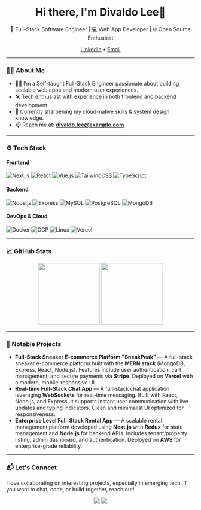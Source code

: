 <!-- GitHub Profile README -->

<h1 align="center">Hi there, I'm Divaldo Lee👋</h1>

<p align="center">
  🚀 Full-Stack Software Engineer | 💻 Web App Developer | 🌐 Open Source Enthusiast
</p>

<p align="center">
  <a href="https://www.linkedin.com/in/divaldolee" target="_blank">LinkedIn</a> • 
  <a href="mailto:divaldo.lee@gmail.com">Email</a>
</p>

---

### 🧑‍💻 About Me

- 👨‍💻 I’m a Self-taught Full-Stack Engineer passionate about building scalable web apps and modern user experiences.
- 🛠️ Tech enthusiast with experience in both frontend and backend development.
- 🌱 Currently sharpening my cloud-native skills & system design knowledge.
- 📫 Reach me at: **divaldo.lee@example.com**

---

### ⚙️ Tech Stack

#### Frontend
![Next.js](https://img.shields.io/badge/-Next.js-black?logo=next.js&logoColor=white)
![React](https://img.shields.io/badge/-React-61DAFB?logo=react&logoColor=black)
![Vue.js](https://img.shields.io/badge/-Vue.js-4FC08D?logo=vue.js&logoColor=white)
![TailwindCSS](https://img.shields.io/badge/-TailwindCSS-06B6D4?logo=tailwindcss&logoColor=white)
![TypeScript](https://img.shields.io/badge/-TypeScript-3178C6?logo=typescript&logoColor=white)

#### Backend
![Node.js](https://img.shields.io/badge/-Node.js-339933?logo=node.js&logoColor=white)
![Express](https://img.shields.io/badge/-Express-black?logo=express&logoColor=white)
![MySQL](https://img.shields.io/badge/-MySQL-4479A1?logo=mysql&logoColor=white)
![PostgreSQL](https://img.shields.io/badge/-PostgreSQL-4169E1?logo=postgresql&logoColor=white)
![MongoDB](https://img.shields.io/badge/-MongoDB-47A248?logo=mongodb&logoColor=white)

#### DevOps & Cloud
![Docker](https://img.shields.io/badge/-Docker-2496ED?logo=docker&logoColor=white)
![GCP](https://img.shields.io/badge/-Google%20Cloud-4285F4?logo=google-cloud&logoColor=white)
![Linux](https://img.shields.io/badge/-Linux-FCC624?logo=linux&logoColor=black)
![Vercel](https://img.shields.io/badge/-Vercel-000000?logo=vercel&logoColor=white)

---

### 📈 GitHub Stats

<p align="center">
  <img src="https://github-readme-stats.vercel.app/api?username=yourusername&show_icons=true&theme=tokyonight" height="165">
  <img src="https://github-readme-stats.vercel.app/api/top-langs/?username=yourusername&layout=compact&theme=tokyonight" height="165">
</p>

---

### 🚀 Notable Projects

- **Full-Stack Sneaker E-commerce Platform "SneakPeak"** —  A full-stack sneaker e-commerce platform built with the **MERN stack** (MongoDB, Express, React, Node.js). Features include user authentication, cart management, and secure payments via **Stripe**. Deployed on **Vercel** with a modern, mobile-responsive UI.
- **Real-time Full-Stack Chat App** — A full-stack chat application leveraging **WebSockets** for real-time messaging. Built with React, Node.js, and Express, it supports instant user communication with live updates and typing indicators. Clean and minimalist UI optimized for responsiveness.
- **Enterprise Level Full-Stack Rental App** — A scalable rental management platform developed using **Next.js** with **Redux** for state management and **Node.js** for backend APIs. Includes tenant/property listing, admin dashboard, and authentication. Deployed on **AWS** for enterprise-grade reliability.

---

### 📬 Let's Connect

I love collaborating on interesting projects, especially in emerging tech. If you want to chat, code, or build together, reach out!

<p align="center">
  <a href="mailto:divaldo.lee@gmail.com"><img src="https://img.shields.io/badge/email-D14836?style=for-the-badge&logo=gmail&logoColor=white" /></a>
  <a href="https://www.linkedin.com/in/divaldolee"><img src="https://img.shields.io/badge/linkedin-0077B5?style=for-the-badge&logo=linkedin&logoColor=white" /></a>
</p>
